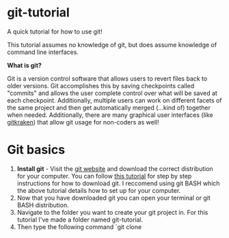# git-tutorial
A quick tutorial for how to use git!

This tutorial assumes no knowledge of git, but does assume knowledge of command line interfaces. 

**What is git?**

Git is a version control software that allows users to revert files back to older versions.  Git accomplishes this by saving checkpoints called "commits" and allows the user complete control over what will be saved at each checkpoint. Additionally, multiple users can work on different facets of the same project and then get automatically merged (...kind of) together when needed. Additionally, there are many graphical user interfaces (like [gitkraken](https://www.gitkraken.com/)) that allow git usage for non-coders as well!

# Git basics

1) **Install git** - Visit the [git website](https://git-scm.com/downloads) and download the correct distribution for your computer. You can follow [this tutorial](https://phoenixnap.com/kb/how-to-install-git-windows) for step by step instructions for how to download git. I reccomend using git BASH which the above tutorial details how to set up for your computer.  
2) Now that you have downloaded git you can open your terminal or git BASH distribution.  
3) Navigate to the folder you want to create your git project in. For this tutorial I've made a folder named git-tutorial. 
4) Then type the following command `git clone 
